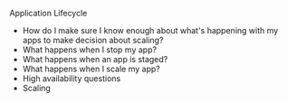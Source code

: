 Application Lifecycle

* 	How do I make sure I know enough about what's happening with my apps to make decision 	about scaling?
*	What happens when I stop my app?
*	What happens when an app is staged?
*	What happens when I scale my app?
*	High availability questions
*	Scaling